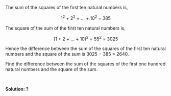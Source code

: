 <p>The sum of the squares of the first ten natural numbers is,</p>
<div style="text-align:center;">1<sup>2</sup> + 2<sup>2</sup> + ... + 10<sup>2</sup> = 385</div>
<p>The square of the sum of the first ten natural numbers is,</p>
<div style="text-align:center;">(1 + 2 + ... + 10)<sup>2</sup> = 55<sup>2</sup> = 3025</div>
<p>Hence the difference between the sum of the squares of the first ten natural numbers and the square of the sum is 3025 − 385 = 2640.</p>
<p>Find the difference between the sum of the squares of the first one hundred natural numbers and the square of the sum.</p>

<br/><p><b>Solution: ?</b></p>
